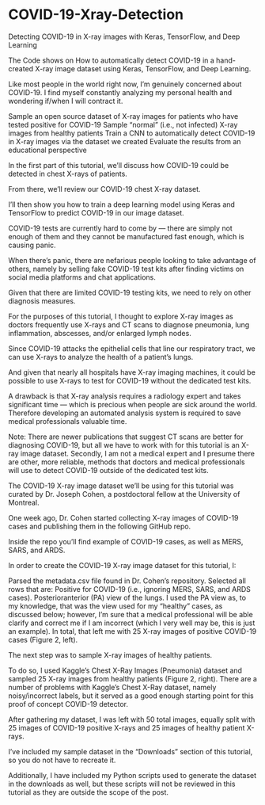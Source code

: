 # COVID-19-Xray-Detection
Detecting COVID-19 in X-ray images with Keras, TensorFlow, and Deep Learning

The Code shows on How to automatically detect COVID-19 in a hand-created X-ray image dataset using Keras, TensorFlow, and Deep Learning.

Like most people in the world right now, I’m genuinely concerned about COVID-19. I find myself constantly analyzing my personal health and wondering if/when I will contract it.

Sample an open source dataset of X-ray images for patients who have tested positive for COVID-19
Sample “normal” (i.e., not infected) X-ray images from healthy patients
Train a CNN to automatically detect COVID-19 in X-ray images via the dataset we created
Evaluate the results from an educational perspective


In the first part of this tutorial, we’ll discuss how COVID-19 could be detected in chest X-rays of patients.

From there, we’ll review our COVID-19 chest X-ray dataset.

I’ll then show you how to train a deep learning model using Keras and TensorFlow to predict COVID-19 in our image dataset.

COVID-19 tests are currently hard to come by — there are simply not enough of them and they cannot be manufactured fast enough, which is causing panic.

When there’s panic, there are nefarious people looking to take advantage of others, namely by selling fake COVID-19 test kits after finding victims on social media platforms and chat applications.

Given that there are limited COVID-19 testing kits, we need to rely on other diagnosis measures.

For the purposes of this tutorial, I thought to explore X-ray images as doctors frequently use X-rays and CT scans to diagnose pneumonia, lung inflammation, abscesses, and/or enlarged lymph nodes.

Since COVID-19 attacks the epithelial cells that line our respiratory tract, we can use X-rays to analyze the health of a patient’s lungs.

And given that nearly all hospitals have X-ray imaging machines, it could be possible to use X-rays to test for COVID-19 without the dedicated test kits.

A drawback is that X-ray analysis requires a radiology expert and takes significant time — which is precious when people are sick around the world. Therefore developing an automated analysis system is required to save medical professionals valuable time.

Note: There are newer publications that suggest CT scans are better for diagnosing COVID-19, but all we have to work with for this tutorial is an X-ray image dataset. Secondly, I am not a medical expert and I presume there are other, more reliable, methods that doctors and medical professionals will use to detect COVID-19 outside of the dedicated test kits.

The COVID-19 X-ray image dataset we’ll be using for this tutorial was curated by Dr. Joseph Cohen, a postdoctoral fellow at the University of Montreal.

One week ago, Dr. Cohen started collecting X-ray images of COVID-19 cases and publishing them in the following GitHub repo.

Inside the repo you’ll find example of COVID-19 cases, as well as MERS, SARS, and ARDS.

In order to create the COVID-19 X-ray image dataset for this tutorial, I:

Parsed the metadata.csv file found in Dr. Cohen’s repository.
Selected all rows that are:
Positive for COVID-19 (i.e., ignoring MERS, SARS, and ARDS cases).
Posterioranterior (PA) view of the lungs. I used the PA view as, to my knowledge, that was the view used for my “healthy” cases, as discussed below; however, I’m sure that a medical professional will be able clarify and correct me if I am incorrect (which I very well may be, this is just an example).
In total, that left me with 25 X-ray images of positive COVID-19 cases (Figure 2, left).

The next step was to sample X-ray images of healthy patients.

To do so, I used Kaggle’s Chest X-Ray Images (Pneumonia) dataset and sampled 25 X-ray images from healthy patients (Figure 2, right). There are a number of problems with Kaggle’s Chest X-Ray dataset, namely noisy/incorrect labels, but it served as a good enough starting point for this proof of concept COVID-19 detector.

After gathering my dataset, I was left with 50 total images, equally split with 25 images of COVID-19 positive X-rays and 25 images of healthy patient X-rays.

I’ve included my sample dataset in the “Downloads” section of this tutorial, so you do not have to recreate it.

Additionally, I have included my Python scripts used to generate the dataset in the downloads as well, but these scripts will not be reviewed in this tutorial as they are outside the scope of the post.

